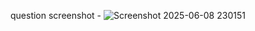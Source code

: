 question screenshot - ![Screenshot 2025-06-08 230151](https://github.com/user-attachments/assets/d0b27a03-0559-4a46-b553-aed8b158aea3)
